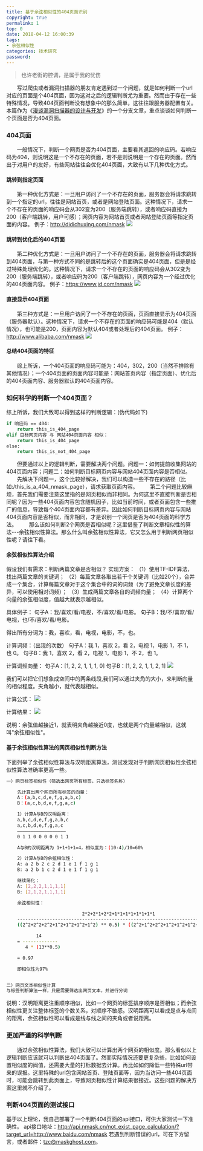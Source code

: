 ```yaml
---
title: 基于余弦相似性的404页面识别
copyright: true
permalink: 1
top: 0
date: 2018-04-12 16:00:39
tags:
- 余弦相似性
categories: 技术研究
password:
---
```

<blockquote class="blockquote-center">也许老街的腔调，是属于我的忧伤</blockquote>

　　写过爬虫或者漏洞扫描器的朋友肯定遇到过一个问题，就是如何判断一个url对应的页面是个404页面，因为这对之后的逻辑判断尤为重要。然而由于存在一些特殊情况，导致404页面判断没有想象中的那么简单，这往往跟服务器配置有关。本篇作为《[漫谈漏洞扫描器的设计与开发](https://thief.one/2018/03/16/1/)》的一个分支文章，重点谈谈如何判断一个页面是否为404页面。
<!--more-->

### 404页面
　　一般情况下，判断一个网页是否为404页面，主要看其返回的响应码。若响应码为404，则说明这是一个不存在的页面，若不是则说明是一个存在的页面。然而出于对用户的友好，有些网站往往会优化404页面，大致有以下几种优化方式。

#### 跳转到指定页面
　　第一种优化方式是：一旦用户访问了一个不存在的页面，服务器会将请求跳转到一个指定的url，往往是网站首页，或者是网站登陆页面。这种情况下，请求一个不存在的页面的响应码会从302变为200（服务端跳转），或者响应码直接为200（客户端跳转，用户可感）；网页内容为网站首页或者网站登陆页面等指定页面的内容。
例子：http://didichuxing.com/nmask
![](/upload_image/20180412/6.png)

#### 跳转到优化后的404页面
　　第二种优化方式是：一旦用户访问了一个不存在的页面，服务器会将请求跳转到404页面，与第一种方式不同的是跳转后的这个页面确实是404页面，但是是经过特殊处理优化的。这种情况下，请求一个不存在的页面的响应码会从302变为200（服务端跳转），或者响应码为200（客户端跳转），网页内容为一个经过优化的404页面内容。
例子：https://www.jd.com/nmask
![](/upload_image/20180412/5.png)

#### 直接显示404页面
　　第三种方式是：一旦用户访问了一个不存在的页面，页面直接显示为404页面（服务器默认）。这种情况下，请求一个不存在的页面的响应码可能是404（默认情况），也可能是200，页面内容为默认404或者处理后的404页面。
例子：http://www.alibaba.com/nmask
![](/upload_image/20180412/4.png)


#### 总结404页面的特征
　　综上所诉，一个404页面的响应码可能为：404，302，200（当然不排除有其他情况）；一个404页面的页面内容可能是：网站首页内容（指定页面）、优化后的404页面内容、服务器默认的404页面内容。

### 如何科学的判断一个404页面？
综上所诉，我们大致可以得到这样的判断逻辑：(伪代码如下)
```bash
if 响应码 == 404:
    return this_is_404_page
elif 目标网页内容 与 网站404页面内容 相似：
    return this_is_404_page
else:
    return this_is_not_404_page
```
　　但要通过以上的逻辑判断，需要解决两个问题。问题一：如何提前收集网站的404页面内容；问题二：如何判断目标网页内容与网站404页面内容是否相似。
　　先解决下问题一，这个比较好解决，我们可以构造一些不存在的路径（比如:/this_is_a_404_nmask_page），请求获取页面内容。
　　第二个问题比较麻烦，首先我们需要注意这里指的是网页相似而非相同。为何这里不直接判断是否相同呢？因为一些404页面内容包含随机因子，比如当前时间，或者页面包含一些推广的信息，导致每个404页面内容都有差异。因此如何判断目标网页内容与网站404页面内容是否相似，而非相同，才是识别一个网页是否为404页面的科学方法。
　　那么该如何判断2个网页是否相似呢？这里借鉴了判断文章相似性的算法---余弦相似性算法。那么什么叫余弦相似性算法，它又怎么用于判断网页相似性呢？请往下看。

#### 余弦相似性算法介绍
假设我们有需求：判断两篇文章是否相似？
实现方案：
（1）使用TF-IDF算法，找出两篇文章的关键词；
（2）每篇文章各取出若干个关键词（比如20个），合并成一个集合，计算每篇文章对于这个集合中的词的词频（为了避免文章长度的差异，可以使用相对词频）；
（3）生成两篇文章各自的词频向量；
（4）计算两个向量的余弦相似度，值越大就表示越相似。

具体例子：
句子A：我/喜欢/看/电视，不/喜欢/看/电影。
句子B：我/不/喜欢/看/电视，也/不/喜欢/看/电影。

得出所有分词为：我，喜欢，看，电视，电影，不，也。

计算词频：（出现的次数）
句子A：我 1，喜欢 2，看 2，电视 1，电影 1，不 1，也 0。
句子B：我 1，喜欢 2，看 2，电视 1，电影 1，不 2，也 1。

计算词频向量：
句子A：[1, 2, 2, 1, 1, 1, 0]
句子B：[1, 2, 2, 1, 1, 2, 1]
![](/upload_image/20180412/1.png)

我们可以把它们想象成空间中的两条线段,我们可以通过夹角的大小，来判断向量的相似程度。夹角越小，就代表越相似。

计算公式：
![](/upload_image/20180412/2.png)

计算结果：
![](/upload_image/20180412/3.png)

说明：余弦值越接近1，就表明夹角越接近0度，也就是两个向量越相似，这就叫"余弦相似性"。

#### 基于余弦相似性算法的网页相似性判断方法
下面列举了余弦相似性算法与汉明距离算法，测试发现对于判断网页相似性余弦相似性算法准确率更高一些。
```bash
一）网页标签相似性（筛选出网页所有标签，只选标签名称）

    先计算出两个网页所有标签的向量：
    A：(a,b,c,d,e,f,g,a,b,c)
    B：(a,c,b,d,e,f,g,a,c)

    1）计算A与B的汉明距离：
    a,b,c,d,e,f,g,a,b,c
    a,c,b,d,e,f,g,a,c
    ——————————————————
    0 1 1 0 0 0 0 0 1 1

    A与B的汉明距离为 1+1+1+1=4，相似度为：(10-4)/10=60%

    2）计算A与B的余弦相似性：
    A: a 2 b 2 c 2 d 1 e 1 f 1 g 1
    B: a 2 b 1 c 2 d 1 e 1 f 1 g 1

    继续简化：
    A: [2,2,2,1,1,1,1]
    B: [2,1,2,1,1,1,1]

    余弦相似性：

                            2*2+2*1+2*2+1*1+1*1+1*1+1*1
    ------------------------------------------------------------------------------
    ((2^2+2^2+2^2+1^2+1^2+1^2+1^2) ** 0.5) * ((2^2+1^2+2^2+1^2+1^2+1^2+1^2) ** 0.5)

           14
    = -------------
       4 * (13**0.5)

    = 0.97

    即相似性为97%


二）网页文本相似性计算
与标签判断算法一样，只是需要筛选出网页文本，并进行分词
```
说明：汉明距离更注重顺序相似，比如一个网页的标签排序顺序是否相似；而余弦相似性更关注整体标签的个数关系，对顺序不敏感。汉明距离可以看成是点与点间的距离，余弦相似性可以看成是线与线之间的夹角或者说距离。

### 更加严谨的科学判断
　　通过余弦相似性算法，我们大致可以计算出两个网页的相似度。那么看似以上逻辑判断应该就可以判断出404页面了。然而实际情况还要更复杂些，比如如何设置相似度的阀值，还需要大量的打标数据去计算。再比如如何降低一些特殊url带来的误报。这里特殊的url包含网站首页、登陆页面等，因为当访问一些404页面时，可能会跳转到此页面上，导致网页相似性计算结果很接近。这些问题的解决方案这里就不介绍了。

### 判断404页面的测试接口
基于以上理论，我自己部署了一个判断404页面的api接口，可供大家测试一下准确性。
api接口地址：http://api.nmask.cn/not_exist_page_calculation/?target_url=http://www.baidu.com/nmask
若遇到判断错误的url，可在下方留言，或者邮件：tzc@maskghost.com。





